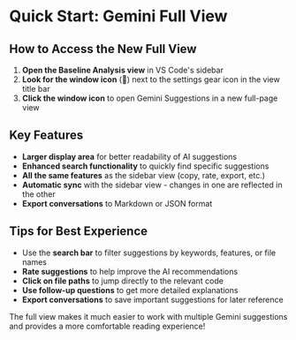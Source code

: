 # Quick Start: Gemini Full View

## How to Access the New Full View

1. **Open the Baseline Analysis view** in VS Code's sidebar
2. **Look for the window icon** (📱) next to the settings gear icon in the view title bar
3. **Click the window icon** to open Gemini Suggestions in a new full-page view

## Key Features

- **Larger display area** for better readability of AI suggestions
- **Enhanced search functionality** to quickly find specific suggestions
- **All the same features** as the sidebar view (copy, rate, export, etc.)
- **Automatic sync** with the sidebar view - changes in one are reflected in the other
- **Export conversations** to Markdown or JSON format

## Tips for Best Experience

- Use the **search bar** to filter suggestions by keywords, features, or file names
- **Rate suggestions** to help improve the AI recommendations
- **Click on file paths** to jump directly to the relevant code
- **Use follow-up questions** to get more detailed explanations
- **Export conversations** to save important suggestions for later reference

The full view makes it much easier to work with multiple Gemini suggestions and provides a more comfortable reading experience!